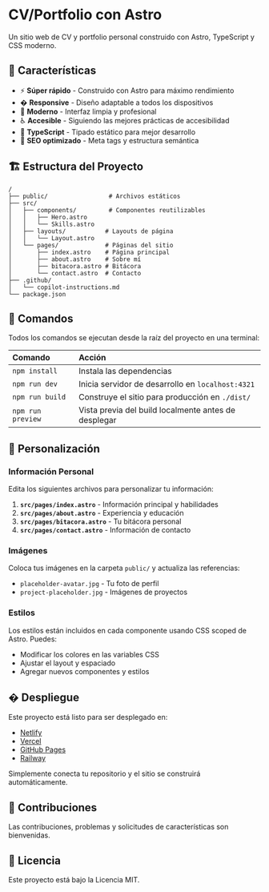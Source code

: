 # CV/Portfolio con Astro

Un sitio web de CV y portfolio personal construido con Astro, TypeScript y CSS moderno.

## 🚀 Características

- ⚡ **Súper rápido** - Construido con Astro para máximo rendimiento
- � **Responsive** - Diseño adaptable a todos los dispositivos
- 🎨 **Moderno** - Interfaz limpia y profesional
- ♿ **Accesible** - Siguiendo las mejores prácticas de accesibilidad
- 🔧 **TypeScript** - Tipado estático para mejor desarrollo
- 📄 **SEO optimizado** - Meta tags y estructura semántica

## 🏗️ Estructura del Proyecto

```text
/
├── public/                 # Archivos estáticos
├── src/
│   ├── components/         # Componentes reutilizables
│   │   ├── Hero.astro
│   │   └── Skills.astro
│   ├── layouts/           # Layouts de página
│   │   └── Layout.astro
│   └── pages/             # Páginas del sitio
│       ├── index.astro    # Página principal
│       ├── about.astro    # Sobre mí
│       ├── bitacora.astro # Bitácora
│       └── contact.astro  # Contacto
├── .github/
│   └── copilot-instructions.md
└── package.json
```

## 🚀 Comandos

Todos los comandos se ejecutan desde la raíz del proyecto en una terminal:

| Comando                   | Acción                                      |
| :------------------------ | :------------------------------------------ |
| `npm install`             | Instala las dependencias                   |
| `npm run dev`             | Inicia servidor de desarrollo en `localhost:4321` |
| `npm run build`           | Construye el sitio para producción en `./dist/` |
| `npm run preview`         | Vista previa del build localmente antes de desplegar |

## 🎨 Personalización

### Información Personal
Edita los siguientes archivos para personalizar tu información:

1. **`src/pages/index.astro`** - Información principal y habilidades
2. **`src/pages/about.astro`** - Experiencia y educación
3. **`src/pages/bitacora.astro`** - Tu bitácora personal
4. **`src/pages/contact.astro`** - Información de contacto

### Imágenes
Coloca tus imágenes en la carpeta `public/` y actualiza las referencias:
- `placeholder-avatar.jpg` - Tu foto de perfil
- `project-placeholder.jpg` - Imágenes de proyectos

### Estilos
Los estilos están incluidos en cada componente usando CSS scoped de Astro. Puedes:
- Modificar los colores en las variables CSS
- Ajustar el layout y espaciado
- Agregar nuevos componentes y estilos

## � Despliegue

Este proyecto está listo para ser desplegado en:
- [Netlify](https://netlify.com)
- [Vercel](https://vercel.com)
- [GitHub Pages](https://pages.github.com)
- [Railway](https://railway.app)

Simplemente conecta tu repositorio y el sitio se construirá automáticamente.

## 🤝 Contribuciones

Las contribuciones, problemas y solicitudes de características son bienvenidas.

## 📄 Licencia

Este proyecto está bajo la Licencia MIT.
